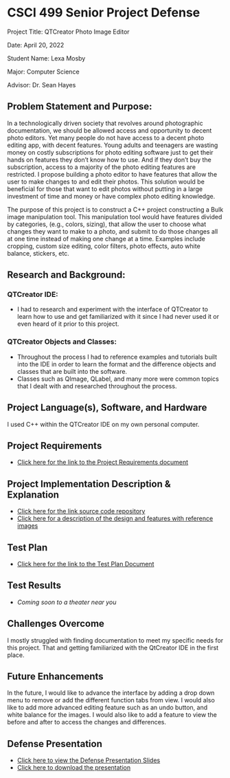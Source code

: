 CSCI 499 Senior Project Defense
===============================================
Project Title: QTCreator Photo Image Editor

Date: April 20, 2022

Student Name: Lexa Mosby

Major: Computer Science

Advisor: Dr. Sean Hayes


## Problem Statement and Purpose:
In a technologically driven society that revolves around photographic documentation, we should be allowed access and opportunity to decent photo editors. Yet many people do not have access to a decent photo editing app, with decent features. Young adults and teenagers are wasting money on costly subscriptions for photo editing software just to get their hands on features they don’t know how to use. And if they don’t buy the subscription, access to a majority of the photo editing features are restricted. I propose building a photo editor to have features that allow the user to make changes to and edit their photos. This solution would be beneficial for those that want to edit photos without putting in a large investment of time and money or have complex photo editing knowledge.

The purpose of this project is to construct a C++ project constructing a Bulk image manipulation tool. This manipulation tool would have features divided by categories, (e.g., colors, sizing), that allow the user to choose what changes they want to make to a photo, and submit to do those changes all at one time instead of making one change at a time. Examples include cropping, custom size editing, color filters, photo effects, auto white balance, stickers, etc.

## Research and Background:

### QTCreator IDE:
- I had to research and experiment with the interface of QTCreator to learn how to use and get familiarized with it since I had never used it or even heard of it prior to this project.

### QTCreator Objects and Classes: 
- Throughout the process I had to reference examples and tutorials built into the IDE in order to learn the format and the difference objects and classes that are built into the software. 
- Classes such as QImage, QLabel, and many more were common topics that I dealt with and researched throughout the process.

## Project Language(s), Software, and Hardware
I used C++ within the QTCreator IDE on my own personal computer.

## Project Requirements
- [Click here for the link to the Project Requirements document ](/docs/SeniorRequirementsDoc.md)


## Project Implementation Description & Explanation  
- [Click here for the link source code repository ](/src)
- [Click here for a description of the design and features with reference images](/docs/Project_Implementation_Description_&_Explanation.md)


## Test Plan
- [Click here for the link to the Test Plan Document ](/Test/TestPlan.md)

## Test Results
- *Coming soon to a theater near you*

## Challenges Overcome
I mostly struggled with finding documentation to meet my specific needs for this project. That and getting familiarized with the QtCreator IDE in the first place.

## Future Enhancements
In the future, I would like to advance the interface by adding a drop down menu to remove or add the different function tabs from view. I would also like to add more advanced editing feature such as an undo button, and white balance for the images. I would also like to add a feature to view the before and after to access the changes and differences.

## Defense Presentation 
- [Click here to view the Defense Presentation Slides](/docs/Senior_Project_Defense.pdf)
- [Click here to download the presentation](/docs/Senior_Project_Defense.pptx)






